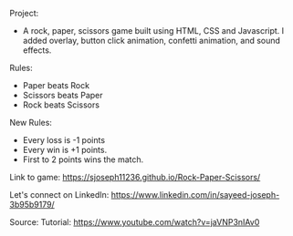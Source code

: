 Project:

- A rock, paper, scissors game built using HTML, CSS and Javascript. I added overlay, button click animation, confetti animation, and sound effects.

Rules:

- Paper beats Rock
- Scissors beats Paper
- Rock beats Scissors

New Rules:

- Every loss is -1 points
- Every win is +1 points.
- First to 2 points wins the match.


Link to game: https://sjoseph11236.github.io/Rock-Paper-Scissors/

Let's connect on LinkedIn: https://www.linkedin.com/in/sayeed-joseph-3b95b9179/

Source: Tutorial: https://www.youtube.com/watch?v=jaVNP3nIAv0
